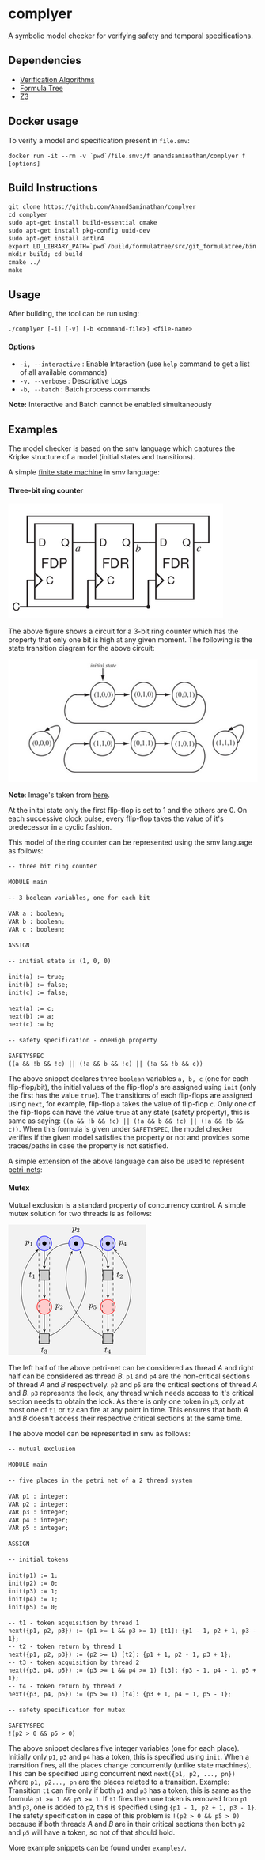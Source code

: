 # complyer

A symbolic model checker for verifying safety and temporal specifications.


## Dependencies

- [Verification Algorithms](https://github.com/AnandSaminathan/verification-algorithms)
- [Formula Tree](https://github.com/AnandSaminathan/formula-tree)
- [Z3](https://github.com/Z3Prover/z3)

## Docker usage

To verify a model and specification present in `file.smv`:

```
docker run -it --rm -v `pwd`/file.smv:/f anandsaminathan/complyer f [options]
```

## Build Instructions

```
git clone https://github.com/AnandSaminathan/complyer
cd complyer
sudo apt-get install build-essential cmake
sudo apt-get install pkg-config uuid-dev
sudo apt-get install antlr4
export LD_LIBRARY_PATH=`pwd`/build/formulatree/src/git_formulatree/bin
mkdir build; cd build
cmake ../
make
```

## Usage

After building, the tool can be run using:

```
./complyer [-i] [-v] [-b <command-file>] <file-name>
```
#### Options
- ```-i, --interactive```  : Enable Interaction (use `help` command to get a list of all available commands)
- ```-v, --verbose```      : Descriptive Logs
- ```-b, --batch```        : Batch process commands

**Note:** Interactive and Batch cannot be enabled simultaneously

## Examples

The model checker is based on the smv language which captures the Kripke structure of a model (initial states and transitions). 

A simple [finite state machine](https://en.wikipedia.org/wiki/Finite-state_machine) in smv language:

#### Three-bit ring counter

![A 3-bit ring counter](examples/images/3bit-ring-counter-circuit.png)

The above figure shows a circuit for a 3-bit ring counter which has the property that only one bit is high at any given moment. The following is the state transition diagram for the above circuit:

![State transition diagram for a 3-bit ring counter](examples/images/3bit-ring-counter.png)

**Note**: Image's taken from [here](https://www.di.ens.fr/~pouzet/cours/mpri/bib/sheeran-FMCAD00.pdf).

At the inital state only the first flip-flop is set to 1 and the others are 0. On each successive clock pulse, every flip-flop takes the value of it's predecessor in a cyclic fashion. 

This model of the ring counter can be represented using the smv language as follows:

```
-- three bit ring counter

MODULE main

-- 3 boolean variables, one for each bit

VAR a : boolean;
VAR b : boolean;
VAR c : boolean;

ASSIGN

-- initial state is (1, 0, 0)

init(a) := true;
init(b) := false;
init(c) := false;

next(a) := c;
next(b) := a;
next(c) := b;

-- safety specification - oneHigh property

SAFETYSPEC
((a && !b && !c) || (!a && b && !c) || (!a && !b && c))

```
The above snippet declares three `boolean` variables `a, b, c` (one for each flip-flop/bit), the initial values of the flip-flop's are assigned using `init` (only the first has the value `true`). 
The transitions of each flip-flops are assigned using `next`, for example, flip-flop `a` takes the value of flip-flop `c`. 
Only one of the flip-flops can have the value `true` at any state (safety property), this is same as saying: `((a && !b && !c) || (!a && b && !c) || (!a && !b && c))`. When this formula is given under `SAFETYSPEC`, the model checker verifies if the given model satisfies the property or not and provides some traces/paths in case the property is not satisfied. 


A simple extension of the above language can also be used to represent [petri-nets](https://en.wikipedia.org/wiki/Petri_net):

#### Mutex

Mutual exclusion is a standard property of concurrency control. A simple mutex solution for two threads is as follows:

![Mutex](examples/images/mutex.png)


The left half of the above petri-net can be considered as thread *A* and right half can be considered as thread *B*.
`p1` and `p4` are the non-critical sections of thread *A* and *B* respectively. `p2` and `p5` are the critical sections of thread *A* and *B*.
`p3` represents the lock, any thread which needs access to it's critical section needs to obtain the lock. 
As there is only one token in `p3`, only at most one of `t1` or `t2` can fire at any point in time. This ensures that both *A* and *B* doesn't access their respective critical sections at the same time.

The above model can be represented in smv as follows:
```
-- mutual exclusion

MODULE main

-- five places in the petri net of a 2 thread system 

VAR p1 : integer;
VAR p2 : integer;
VAR p3 : integer;
VAR p4 : integer;
VAR p5 : integer;

ASSIGN

-- initial tokens

init(p1) := 1;
init(p2) := 0;
init(p3) := 1;
init(p4) := 1;
init(p5) := 0;

-- t1 - token acquisition by thread 1
next({p1, p2, p3}) := (p1 >= 1 && p3 >= 1) [t1]: {p1 - 1, p2 + 1, p3 - 1};
-- t2 - token return by thread 1
next({p1, p2, p3}) := (p2 >= 1) [t2]: {p1 + 1, p2 - 1, p3 + 1};
-- t3 - token acquisition by thread 2
next({p3, p4, p5}) := (p3 >= 1 && p4 >= 1) [t3]: {p3 - 1, p4 - 1, p5 + 1};
-- t4 - token return by thread 2
next({p3, p4, p5}) := (p5 >= 1) [t4]: {p3 + 1, p4 + 1, p5 - 1};

-- safety specification for mutex

SAFETYSPEC
!(p2 > 0 && p5 > 0)
```

The above snippet declares five integer variables (one for each place). Initially only `p1`, `p3` and `p4` has a token, this is specified using `init`. 
When a transition fires, all the places change concurrently (unlike state machines). This can be specified using concurrent next `next({p1, p2, ..., pn})` where `p1, p2..., pn` are the places related to a transition. Example: Transition `t1` can fire only if both `p1` and `p3` has a token, this is same as the formula `p1 >= 1 && p3 >= 1`. If `t1` fires then one token is removed from `p1` and `p3`,  one is added to `p2`, this is specified using `{p1 - 1, p2 + 1, p3 - 1}`. 
The safety specification in case of this problem is `!(p2 > 0 && p5 > 0)` because if both threads *A* and *B* are in their critical sections then both `p2` and `p5` will have a token, so not of that should hold.

More example snippets can be found under `examples/`.
